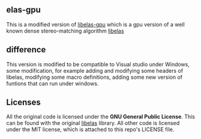 ## elas-gpu
This is a modified version of [libelas-gpu](https://github.com/goldbattle/libelas-gpu) which is a gpu version of a well known dense stereo-matching algorithm [libelas](http://www.cvlibs.net/software/libelas/)

## difference 
This version is modified to be compatible to Visual studio under Windows, some modification, for example adding and modifying some headers of libelas, modifying some macro definitions, adding some new version of funtions that can run under windows.

## Licenses

All the original code is licensed under the **GNU General Public License**. This can be found with the original  [libelas](http://www.cvlibs.net/software/libelas/) library. All other code is licensed under the MIT license, which is attached to this repo's LICENSE file.
